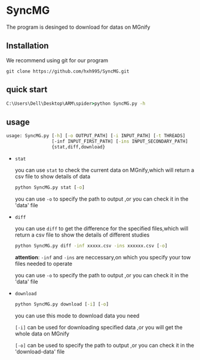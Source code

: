 # SyncMG

The program is desinged to download for datas on MGnify
## Installation
We recommend using git for our program
```
git clone https://github.com/hxh995/SyncMG.git
```

## quick start

```cmd
C:\Users\Dell\Desktop\ARM\spider>python SyncMG.py -h
```

## usage

```cmd
usage: SyncMG.py [-h] [-o OUTPUT_PATH] [-i INPUT_PATH] [-t THREADS]
                 [-inf INPUT_FIRST_PATH] [-ins INPUT_SECONDARY_PATH]
                 {stat,diff,download}
```

+ ```stat```

  you can use ```stat```  to check the current data on MGnify,which will return a csv file to show details of data

  ```cmd
  python SyncMG.py stat [-o]
  ```

  you can use ```-o``` to specify the path to output ,or you can check it in the 'data' file

+ ```diff```

  you can use ```diff```  to get the difference for the specified files,which will return a csv file to show the details of different studies

  ```cmd
  python SyncMG.py diff -inf xxxxx.csv -ins xxxxxx.csv [-o]
  ```

   **attention**: ```-inf```   and ```-ins```  are neccessary,on which you specify your tow files needed to operate

  you can use ```-o``` to specify the path to output ,or you can check it in the 'data' file

+ ```download```

  ```cmd
  python SyncMG.py download [-i] [-o]
  ```

  you can use this mode to download data you need 

  ```[-i]``` can be used for downloading specified data ,or you will get the whole data on MGnify

  ```[-o]```  can be used  to specify the path to output ,or you can check it in the 'download-data' file

  